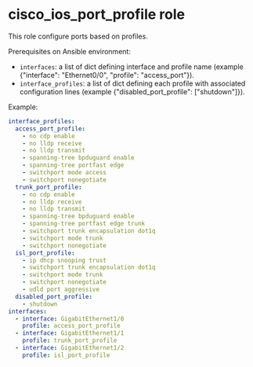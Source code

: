 # cisco_ios_port_profile role

This role configure ports based on profiles.

Prerequisites on Ansible environment:

- `interfaces`: a list of dict defining interface and profile name (example {"interface": "Ethernet0/0", "profile": "access_port"}).
- `interface_profiles`: a list of dict defining each profile with associated configuration lines (example {"disabled_port_profile": ["shutdown"]}).

Example:

```yaml
interface_profiles:
  access_port_profile:
    - no cdp enable
    - no lldp receive
    - no lldp transmit
    - spanning-tree bpduguard enable
    - spanning-tree portfast edge
    - switchport mode access
    - switchport nonegotiate
  trunk_port_profile:
    - no cdp enable
    - no lldp receive
    - no lldp transmit
    - spanning-tree bpduguard enable
    - spanning-tree portfast edge trunk
    - switchport trunk encapsulation dot1q
    - switchport mode trunk
    - switchport nonegotiate
  isl_port_profile:
    - ip dhcp snooping trust
    - switchport trunk encapsulation dot1q
    - switchport mode trunk
    - switchport nonegotiate
    - udld port aggressive
  disabled_port_profile:
    - shutdown
interfaces:
  - interface: GigabitEthernet1/0
    profile: access_port_profile
  - interface: GigabitEthernet1/1
    profile: trunk_port_profile
  - interface: GigabitEthernet1/2
    profile: isl_port_profile
```
